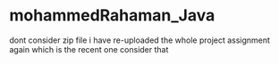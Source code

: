 # mohammedRahaman_Java
dont consider zip file i have re-uploaded the whole project assignment again which is the recent one consider that 
